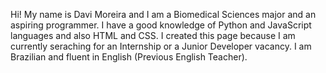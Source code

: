Hi! My name is Davi Moreira and I am a Biomedical Sciences major and an aspiring programmer.
I have a good knowledge of Python and JavaScript languages and also HTML and CSS.
I created this page because I am currently seraching for an Internship or a Junior Developer vacancy.
I am Brazilian and fluent in English (Previous English Teacher).
